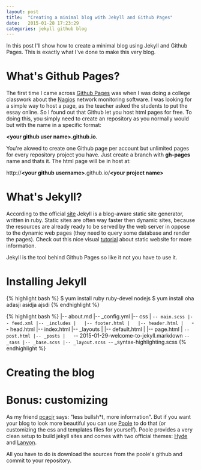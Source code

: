 ```yaml
---
layout: post
title:  "Creating a minimal blog with Jekyll and Github Pages"
date:   2015-01-28 17:23:29
categories: jekyll github blog
---
```


In this post I'll show how to create a minimal blog using Jekyll and Github Pages. This is exactly
what I've done to make this very blog.

# What's Github Pages?

The first time I came across [Github Pages](https://pages.github.com/) was when I was doing a college classwork about the [Nagios](http://www.nagios.org/) network monitoring software. I was looking for a simple way to host a page, as the teacher asked the students to put the essay online. So I found out that Github let you host html pages for free. To doing this, you simply need to create an repository as you normally would but with the name in a specific format: 

**\<your github user name\>.github.io.** 

You're alowed to create one Github page per account but unlimited pages for every repository project you have. Just create a branch with **gh-pages** name and thats it. The html page will be in host at:

http://**\<your github username\>**.github.io/**\<your project name\>**

# What's Jekyll?

According to the official [site](http://jekyllrb.com/) Jekyll is a blog-aware static site generator, written in ruby. Static sites  are often way faster then dynamic sites, because the resources are already ready to be served by the web server in oppose to the dynamic web pages (they need to query some database and render the pages). Check out this nice visual [tutorial](http://nilclass.com/courses/what-is-a-static-website/#1) about static website for more information.

Jekyll is the tool behind Github Pages so like it not you have to use it. 



# Installing Jekyll

{% highlight bash %}
$ yum install ruby ruby-devel nodejs
$ yum install oha
adasji    asidja ajsdi
{% endhighlight %}

{% highlight bash %}
|-- about.md
|-- _config.yml
|-- css
|   `-- main.scss
|-- feed.xml
|-- _includes
|   |-- footer.html
|   |-- header.html
|   `-- head.html
|-- index.html
|-- _layouts
|   |-- default.html
|   |-- page.html
|   `-- post.html
|-- _posts
|   `-- 2015-01-29-welcome-to-jekyll.markdown
`-- _sass
    |-- _base.scss
    |-- _layout.scss
    `-- _syntax-highlighting.scss
{% endhighlight %}

# Creating the blog

# Bonus: customizing

As my friend [pcacjr](https://github.com/pcacjr) says: "less bullsh\*t, more information". But if you want your blog to look more beautiful you can use [Poole](http://getpoole.com/) to do that (or customizing the css and templates files for yourself). Poole provides a very clean setup to build jekyll sites and comes with two official themes: [Hyde](http://hyde.getpoole.com/) and [Lanyon](http://lanyon.getpoole.com/).

All you have to do is download the sources from the poole's github and commit to your repository.
